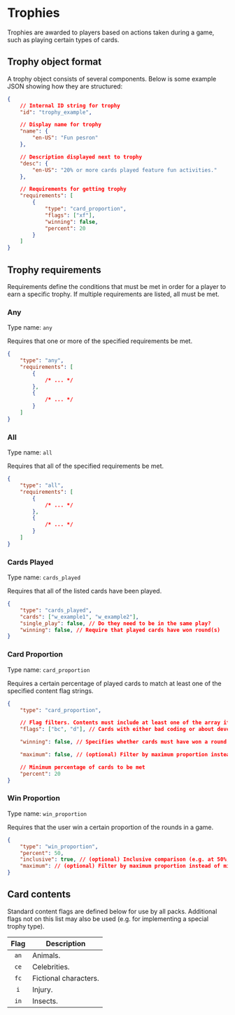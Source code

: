 # Trophies

Trophies are awarded to players based on actions taken during a game, such as playing certain types of cards.

## Trophy object format

A trophy object consists of several components. Below is some example JSON showing how they are structured:

```json
{
    // Internal ID string for trophy
    "id": "trophy_example",

    // Display name for trophy
    "name": {
        "en-US": "Fun pesron"
    },

    // Description displayed next to trophy
    "desc": {
        "en-US": "20% or more cards played feature fun activities."
    },

    // Requirements for getting trophy
    "requirements": [
        {
            "type": "card_proportion",
            "flags": ["xf"],
            "winning": false,
            "percent": 20
        }
    ]
}
```

## Trophy requirements

Requirements define the conditions that must be met in order for a player to earn a specific trophy. If multiple requirements are listed, all must be met.

### Any

Type name: `any`

Requires that one or more of the specified requirements be met.

```json
{
    "type": "any",
    "requirements": [
        { 
            /* ... */
        },
        { 
            /* ... */
        }
    ]
}
```

### All

Type name: `all`

Requires that all of the specified requirements be met.

```json
{
    "type": "all",
    "requirements": [
        { 
            /* ... */
        },
        { 
            /* ... */
        }
    ]
}
```

### Cards Played

Type name: `cards_played`

Requires that all of the listed cards have been played.

```json
{
    "type": "cards_played",
    "cards": ["w_example1", "w_example2"],
    "single_play": false, // Do they need to be in the same play?
    "winning": false, // Require that played cards have won round(s)
}
```

### Card Proportion

Type name: `card_proportion`

Requires a certain percentage of played cards to match at least one of the specified content flag strings.

```json
{
    "type": "card_proportion",

    // Flag filters. Contents must include at least one of the array items.
    "flags": ["bc", "d"], // Cards with either bad coding or about developers

    "winning": false, // Specifies whether cards must have won a round

    "maximum": false, // (optional) Filter by maximum proportion instead of minimum

    // Minimum percentage of cards to be met
    "percent": 20
}
```

### Win Proportion

Type name: `win_proportion`

Requires that the user win a certain proportion of the rounds in a game.

```json
{
    "type": "win_proportion",
    "percent": 50,
    "inclusive": true, // (optional) Inclusive comparison (e.g. at 50%, or above 50%?)
    "maximum": // (optional) Filter by maximum proportion instead of minimum
}
```

## Card contents

Standard content flags are defined below for use by all packs.
Additional flags not on this list may also be used (e.g. for implementing a special trophy type).

|Flag|Description|
|:--:|-----------|
|`an`|Animals.|
|`ce`|Celebrities.|
|`fc`|Fictional characters.|
|`i`|Injury.|
|`in`|Insects.|


